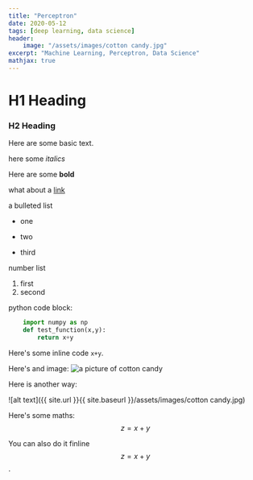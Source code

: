```yaml
---
title: "Perceptron"
date: 2020-05-12
tags: [deep learning, data science]
header:
    image: "/assets/images/cotton candy.jpg"
excerpt: "Machine Learning, Perceptron, Data Science"
mathjax: true
---
```


# H1 Heading

### H2 Heading

Here are some basic text.

here some *italics*

Here are some **bold**

what about a [link](https://www.facebook.com)

a bulleted list
* one 
+ two
- third

number list
1. first
2. second

python code block:
```python
    import numpy as np
    def test_function(x,y):
        return x+y
```

Here's some inline code `x+y`.

Here's and image:
<img src="{{site.url}}{{site.baseurl}}/assets/images/cotton candy.jpg" alt="a picture of cotton candy">

Here is another way:

![alt text]({{ site.url }}{{ site.baseurl }}/assets/images/cotton candy.jpg)

Here's some maths:
$$z=x+y$$

You can also do it finline $$z=x+y$$.